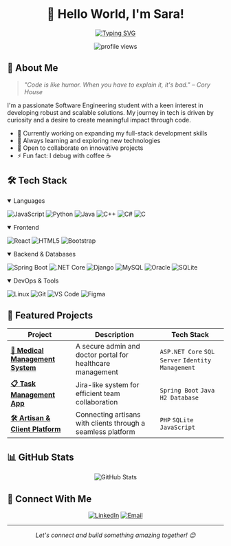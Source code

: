 # <div align="center">👋 Hello World, I'm Sara!</div>

<div align="center">
  
[![Typing SVG](https://readme-typing-svg.herokuapp.com?font=Fira+Code&pause=1000&color=6E76F4&center=true&vCenter=true&width=435&lines=Software+Engineering+Student;Full+Stack+Developer;Problem+Solver;Tech+Enthusiast)](https://git.io/typing-svg)

</div>

<p align="center">
  <img src="https://komarev.com/ghpvc/?username=sarael302&label=Profile%20views&color=0e75b6&style=flat" alt="profile views" />
</p>

## 💫 About Me

> *"Code is like humor. When you have to explain it, it's bad." – Cory House*

I'm a passionate Software Engineering student with a keen interest in developing robust and scalable solutions. My journey in tech is driven by curiosity and a desire to create meaningful impact through code.

- 🔭 Currently working on expanding my full-stack development skills
- 🌱 Always learning and exploring new technologies
- 👯 Open to collaborate on innovative projects
- ⚡ Fun fact: I debug with coffee ☕

## 🛠️ Tech Stack

<details open>
<summary>Languages</summary>

![JavaScript](https://img.shields.io/badge/-JavaScript-F7DF1E?style=for-the-badge&logo=javascript&logoColor=black)
![Python](https://img.shields.io/badge/-Python-3776AB?style=for-the-badge&logo=python&logoColor=white)
![Java](https://img.shields.io/badge/-Java-007396?style=for-the-badge&logo=java&logoColor=white)
![C++](https://img.shields.io/badge/-C++-00599C?style=for-the-badge&logo=c%2B%2B&logoColor=white)
![C#](https://img.shields.io/badge/-C%23-239120?style=for-the-badge&logo=csharp&logoColor=white)
![C](https://img.shields.io/badge/-C-A8B9CC?style=for-the-badge&logo=c&logoColor=black)

</details>

<details open>
<summary>Frontend</summary>

![React](https://img.shields.io/badge/-React-61DAFB?style=for-the-badge&logo=react&logoColor=black)
![HTML5](https://img.shields.io/badge/-HTML5-E34F26?style=for-the-badge&logo=html5&logoColor=white)
![Bootstrap](https://img.shields.io/badge/-Bootstrap-7952B3?style=for-the-badge&logo=bootstrap&logoColor=white)

</details>

<details open>
<summary>Backend & Databases</summary>

![Spring Boot](https://img.shields.io/badge/-Spring%20Boot-6DB33F?style=for-the-badge&logo=spring&logoColor=white)
![.NET Core](https://img.shields.io/badge/-.NET%20Core-512BD4?style=for-the-badge&logo=dotnet&logoColor=white)
![Django](https://img.shields.io/badge/-Django-092E20?style=for-the-badge&logo=django&logoColor=white)
![MySQL](https://img.shields.io/badge/-MySQL-4479A1?style=for-the-badge&logo=mysql&logoColor=white)
![Oracle](https://img.shields.io/badge/-Oracle-F80000?style=for-the-badge&logo=oracle&logoColor=white)
![SQLite](https://img.shields.io/badge/-SQLite-003B57?style=for-the-badge&logo=sqlite&logoColor=white)

</details>

<details open>
<summary>DevOps & Tools</summary>

![Linux](https://img.shields.io/badge/-Linux-FCC624?style=for-the-badge&logo=linux&logoColor=black)
![Git](https://img.shields.io/badge/-Git-F05032?style=for-the-badge&logo=git&logoColor=white)
![VS Code](https://img.shields.io/badge/-VS%20Code-007ACC?style=for-the-badge&logo=visualstudiocode&logoColor=white)
![Figma](https://img.shields.io/badge/-Figma-F24E1E?style=for-the-badge&logo=figma&logoColor=white)

</details>

## 🚀 Featured Projects

<div align="center">

| Project | Description | Tech Stack |
|---------|-------------|------------|
| [**🏥 Medical Management System**]([https://github.com/username/medical-management](https://github.com/sarael302/Medical-Management-System.git)) | A secure admin and doctor portal for healthcare management | `ASP.NET Core` `SQL Server` `Identity Management` |
| [**📋 Task Management App**]([https://github.com/username/task-management](https://github.com/sarael302/Task-Management-Project.git)) | Jira-like system for efficient team collaboration | `Spring Boot` `Java` `H2 Database` |
| [**🛠️ Artisan & Client Platform**](https://github.com/username/artisan-platform) | Connecting artisans with clients through a seamless platform | `PHP` `SQLite` `JavaScript` |

</div>

## 📊 GitHub Stats

<div align="center">
  <img src="https://github-readme-stats.vercel.app/api?username=sarael302&show_icons=true&theme=tokyonight" alt="GitHub Stats" />
</div>

## 🤝 Connect With Me

<div align="center">

[![LinkedIn](https://img.shields.io/badge/-LinkedIn-0077B5?style=for-the-badge&logo=linkedin&logoColor=white)]([https://www.linkedin.com/in/your-profile](https://www.linkedin.com/in/sara-el-mendili-b012981a4/))
[![Email](https://img.shields.io/badge/-Email-D14836?style=for-the-badge&logo=gmail&logoColor=white)](mailto:saraelmendili@example.com)

</div>

---

<div align="center">
  <i>Let's connect and build something amazing together! 😊</i>
</div>
